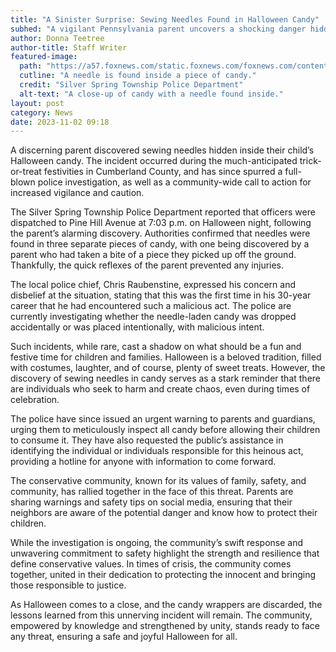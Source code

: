 ```yaml
---
title: "A Sinister Surprise: Sewing Needles Found in Halloween Candy"
subhed: "A vigilant Pennsylvania parent uncovers a shocking danger hidden in Halloween treats, prompting an urgent police investigation and community awareness campaign."
author: Donna Teetree
author-title: Staff Writer
featured-image: 
  path: "https://a57.foxnews.com/static.foxnews.com/foxnews.com/content/uploads/2023/11/720/405/p4.jpg?ve=1&tl=1"
  cutline: "A needle is found inside a piece of candy."
  credit: "Silver Spring Township Police Department"
  alt-text: "A close-up of candy with a needle found inside."
layout: post
category: News
date: 2023-11-02 09:18
---
```


A discerning parent discovered sewing needles hidden inside their child’s Halloween candy. The incident occurred during the much-anticipated trick-or-treat festivities in Cumberland County, and has since spurred a full-blown police investigation, as well as a community-wide call to action for increased vigilance and caution.

The Silver Spring Township Police Department reported that officers were dispatched to Pine Hill Avenue at 7:03 p.m. on Halloween night, following the parent’s alarming discovery. Authorities confirmed that needles were found in three separate pieces of candy, with one being discovered by a parent who had taken a bite of a piece they picked up off the ground. Thankfully, the quick reflexes of the parent prevented any injuries.

The local police chief, Chris Raubenstine, expressed his concern and disbelief at the situation, stating that this was the first time in his 30-year career that he had encountered such a malicious act. The police are currently investigating whether the needle-laden candy was dropped accidentally or was placed intentionally, with malicious intent.

Such incidents, while rare, cast a shadow on what should be a fun and festive time for children and families. Halloween is a beloved tradition, filled with costumes, laughter, and of course, plenty of sweet treats. However, the discovery of sewing needles in candy serves as a stark reminder that there are individuals who seek to harm and create chaos, even during times of celebration.

The police have since issued an urgent warning to parents and guardians, urging them to meticulously inspect all candy before allowing their children to consume it. They have also requested the public’s assistance in identifying the individual or individuals responsible for this heinous act, providing a hotline for anyone with information to come forward.

The conservative community, known for its values of family, safety, and community, has rallied together in the face of this threat. Parents are sharing warnings and safety tips on social media, ensuring that their neighbors are aware of the potential danger and know how to protect their children.

While the investigation is ongoing, the community’s swift response and unwavering commitment to safety highlight the strength and resilience that define conservative values. In times of crisis, the community comes together, united in their dedication to protecting the innocent and bringing those responsible to justice.

As Halloween comes to a close, and the candy wrappers are discarded, the lessons learned from this unnerving incident will remain. The community, empowered by knowledge and strengthened by unity, stands ready to face any threat, ensuring a safe and joyful Halloween for all.
